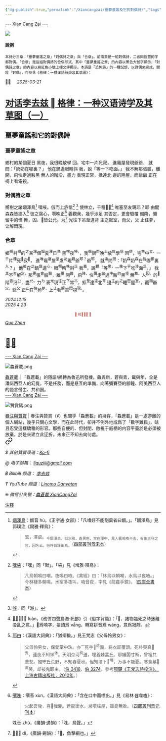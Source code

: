 ```yaml
---
{"dg-publish":true,"permalink":"/Xiancangzai/噩夢童謠及它的對偶詩/","tags":["李去兹","对偶","格律","恐怖诗"],"created":"2025-04-22T13:20:53.067+08:00"}
---
```



<div class="splitline"><a href="https://www.xiancangzai.com/">--- Xian Cang Zai ---</a></div>

![](https://i.pinimg.com/736x/62/93/8d/62938db86b7fcd32fa59f5fd1e4b1d61.jpg)

#### 說例

<small>本詩分三章：「噩夢童謠之章」「對偶詩之章」與「合章」。前兩章是一組對偶詩，二者同位置的字都對偶。「合章」是這組對偶詩的合併形式，其中「噩夢童謠之章」的內容以黑色大號字顯示，「對偶詩之章」的內容以絳紅色小號上標文字顯示。本詩是「恐怖詩」的一種試想，以對偶來完成。關於「對偶」，可參見《格律：一種漢語詩學及其草圖》：</small>

<div class="header-media"
     style="background-image: url(' https://www.xiancangzai.com/img/user/%E9%99%84%E4%BB%B6/attachment/%E5%AF%B9%E8%AF%9D%E6%9D%8E%E5%8E%BB%E5%85%B9%20%E2%80%96%20%E6%A0%BC%E5%BE%8B%EF%BC%9A%E4%B8%80%E7%A7%8D%E6%B1%89%E8%AF%AD%E8%AF%97%E5%AD%A6%E5%8F%8A%E5%85%B6%E8%8D%89%E5%9B%BE%EF%BC%88%E4%B8%80%EF%BC%89-3.png ');">
    <a href=" https://www.xiancangzai.com/Xiancangzai/%E5%AF%B9%E8%AF%9D%E6%9D%8E%E5%8E%BB%E5%85%B9%20%E2%80%96%20%E6%A0%BC%E5%BE%8B%EF%BC%9A%E4%B8%80%E7%A7%8D%E6%B1%89%E8%AF%AD%E8%AF%97%E5%AD%A6%E5%8F%8A%E5%85%B6%E8%8D%89%E5%9B%BE%EF%BC%88%E4%B8%80%EF%BC%89/"
       class="card-link"></a>
    <div class="text-content">
        <p>
            <a href="https://www.xiancangzai.com/Xiancangzai/%F0%A3%AA%8A%E8%B2%9E/">𣪊貞</a>&nbsp;&nbsp;&nbsp;&nbsp;&nbsp;<cite>2025-03-21</cite>
        </p>
        <h1>
            <a href="https://www.xiancangzai.com/Xiancangzai/%E5%AF%B9%E8%AF%9D%E6%9D%8E%E5%8E%BB%E5%85%B9%20%E2%80%96%20%E6%A0%BC%E5%BE%8B%EF%BC%9A%E4%B8%80%E7%A7%8D%E6%B1%89%E8%AF%AD%E8%AF%97%E5%AD%A6%E5%8F%8A%E5%85%B6%E8%8D%89%E5%9B%BE%EF%BC%88%E4%B8%80%EF%BC%89/">对话李去兹 ‖ 格律：一种汉语诗学及其草图（一）</a>
        </h1>
    </div>
</div>

## 噩夢童謠和它的對偶詩

### 噩夢童謠之章

鄉村的某個夏日
黑夜，我很晚放學
回，宅中一片死寂，
進竈屋發現爺爺，
就問：「奶奶在哪裏？」
他在鍋邊眼睛斜
我，說「等一下吃面。」
我不解那張臉，離
開，飛快走過黢黑
無人的階沿，盡力
表現正常，抵達北
邊的睡屋，而爺爺
正在椅上看電視。

### 對偶詩之章

嚮樹之諸婟澤鳥[^1]
嘿㖡，俄而上斿信[^2] [^3]
使林立，千種𣨀𫴇[^4]
唯塞至友親耶？耶
由間森森皆挪入[^5]
彼之窩心，噀咮正[^6]
義觀衆，幾乎涉足
其否定，更會驗覆
備降，彌留中的怪
舞，囚、𦉹皆公允。为[^7]
光往下吊至違背
主之密室，而父，父
止住夢，让解閃現。

### 合章

鄉<sup>嚮</sup>村<sup>樹</sup>的<sup>之</sup>某<sup>諸</sup>個<sup>婟</sup>夏<sup>澤</sup>日<sup>鳥</sup>
黑<sup>嘿</sup>夜<sup>㖡，</sup>，我<sup>俄</sup>很<sup>而</sup>晚<sup>上</sup>放<sup>斿</sup>學<sup>信</sup>
回<sup>使</sup>，宅<sup>林</sup>中<sup>立，</sup>一<sup>千</sup>片<sup>種</sup>死<sup>𣨀</sup>寂<sup>𫴇</sup>，
進<sup>唯</sup>竈<sup>塞</sup>屋<sup>至</sup>发<sup>友</sup>現<sup>親</sup>爺<sup>耶？</sup>爺<sup>耶</sup>，
就<sup>由</sup>問<sup>間</sup>：「奶<sup>森</sup>奶<sup>森</sup>在<sup>皆</sup>哪<sup>挪</sup>裏<sup>入</sup>？」
他<sup>彼</sup>在<sup>之</sup>鍋<sup>窩</sup>邊<sup>心，</sup>眼<sup>噀</sup>睛<sup>咮</sup>斜<sup>正</sup>
我<sup>義</sup>，說<sup>觀</sup>「等<sup>衆，</sup>一<sup>幾</sup>下<sup>乎</sup>吃<sup>涉</sup>面<sup>足</sup>。」
我<sup>其</sup>不<sup>否</sup>解<sup>定，</sup>那<sup>更</sup>張<sup>會</sup>臉<sup>驗</sup>，離<sup>覆</sup>
開<sup>備</sup>，飛<sup>降，</sup>快<sup>彌</sup>走<sup>留</sup>過<sup>中</sup>黢<sup>的</sup>黑<sup>怪</sup>
無<sup>舞，</sup>人<sup>囚、</sup>的<sup>𦉹</sup>階<sup>皆</sup>沿<sup>公</sup>，盡<sup>允。</sup>力<sup>为</sup>
表<sup>光</sup>現<sup>往</sup>正<sup>下</sup>常<sup>吊</sup>，抵<sup>至</sup>達<sup>違</sup>北<sup>背</sup>
邊<sup>主</sup>的<sup>之</sup>睡<sup>密</sup>屋<sup>室，</sup>，而<sup>而</sup>爺<sup>父，</sup>爺<sup>父</sup>
正<sup>止</sup>在<sup>住</sup>椅<sup>夢，</sup>上<sup>让</sup>看<sup>解</sup>電<sup>閃</sup>視<sup>現。</sup>。

<cite>2024.12.15<br>2025.4.23</cite>

<div class="spacer"></div>

<p style="text-align:center;color:#B54434;font-size:0.8em;">▮ 相𨳹󾗖􁴆 ▮</p>

<div class="header-container">
    <div class="triangle"></div>
    <div class="collect-media" style="background-image: url('https://www.xiancangzai.com/img/user/%E9%99%84%E4%BB%B6/attachment/%F0%A3%AA%8A%E8%B2%9E.png');">
        <a href="https://www.xiancangzai.com/Xiancangzai/%F0%A3%AA%8A%E8%B2%9E/" class="ncard-link"></a>
        <div class="collect-text">
            <a href="https://www.xiancangzai.com/Xiancangzai/%F0%A3%AA%8A%E8%B2%9E/">
                <cite>Que Zhen</cite>
                <h1>𣪊貞</h1>
            </a>
        </div>
    </div>
</div>


<div class="splitline"><a href="https://www.xiancangzai.com/">--- Xian Cang Zai ---</a></div>

![鱻蒼載.png](/img/user/%E9%99%84%E4%BB%B6/%E9%99%84%E4%BB%B62024/%E9%B1%BB%E8%92%BC%E8%BC%89.png)

<div class="note"><ins>鱻蒼載</ins> | 「鱻蒼載」的隱語/鴘轉為魯迅所發機，鱻與新，蒼與青，載與年，全是潘諾西亞人的幻覺，不是任務，而是悬亙的準備，向著彌賽亞的腳踵、阿美西亞人的語言僭主、共和囻。</div>


<div class="splitline"><a href="https://www.xiancangzai.com/">--- Xian Cang Zai ---</a></div>

![贊賞碼.png](/img/user/%E9%99%84%E4%BB%B6/%E9%99%84%E4%BB%B62024/%E8%B4%8A%E8%B3%9E%E7%A2%BC.png)

<div class="note"><ins>眷注與贊賞</ins> | 眷注與贊賞（¥）也關乎「鱻蒼載」的持存，「鱻蒼載」是一處游離的個人網站，幾乎只關心文學，而在此時代，卻并不例外地成爲了「數字難民」，姑且忍受這樣驕稚的形容。那些自便的、但封閉、敞視于威柄的内容平臺於是必須被放棄，於是來建立此迂折，未來正不知去向何處。</div>


<div class="transclusion internal-embed is-loaded"><a class="markdown-embed-link" href="/Xiancangzai/LinkTree/" aria-label="Open link"><svg xmlns="http://www.w3.org/2000/svg" width="24" height="24" viewBox="0 0 24 24" fill="none" stroke="currentColor" stroke-width="2" stroke-linecap="round" stroke-linejoin="round" class="svg-icon lucide-link"><path d="M10 13a5 5 0 0 0 7.54.54l3-3a5 5 0 0 0-7.07-7.07l-1.72 1.71"></path><path d="M14 11a5 5 0 0 0-7.54-.54l-3 3a5 5 0 0 0 7.07 7.07l1.71-1.71"></path></svg></a><div class="markdown-embed">





<cite>$ 其他贊賞渠道：[Ko-fi](https://ko-fi.com/xiancangzai)</cite>

<cite>@ 电子邮箱： liquziii@gmail.com </cite>

<cite>฿ Bilibili 频道： [李去兹](https://space.bilibili.com/1676863200)</cite>

<cite>₸ YouTube 频道：[Linomo Danvatan](http://www.youtube.com/@LinomoDanvatan) </cite>

<cite>⁜ 微信公衆號：[鱻蒼載 XianCangZai](https://mp.weixin.qq.com/s/yneTMt9zIapGXF9yfuvOkg)</cite>


</div></div>




<div class="note"><ins>注釋</ins></div>

[^1]: <ins>婟澤鳥</ins>：婟音 hù，《正字通·女部》：「凡嗜好不能割棄者曰婟。」。「婟澤鳥」見郭璞注《爾雅·釋鳥》：

	> 鶭，澤虞。<sub>今婟澤鳥，似水鴞，蒼黒色，常在澤中，見人輒鳴喚不去，有象主守之官，因名云。俗呼爲護田鳥。</sub>（[四部叢刊景宋本](https://www.shidianguji.com/zh/book/SBCK013/chapter/1j74739yv4363_35?page_from=searching_page&paragraphId=SBCK013_0_1448&keywords=%E5%A9%9F%E6%B3%BD&hightlightIndex=0&topicId=&version=6)）

[^2]: <ins>嘿㖡</ins>：「嘿」同「默」。「㖡」見《埤雅·釋鳥》：

	> 凡鳥朝鳴曰嘲，夜鳴曰㖡。《禽經》曰：「林鳥以朝嘲，水鳥以夜㖡。」今林棲多朝鳴，水宿多夜叫。㖡音夜，字見《龍龕手鏡》。（[四庫全書本](https://www.shidianguji.com/zh/book/SK0621/chapter/1kfgkdbl0jgv9?page_from=searching_page&paragraphId=7427340216253300745&keywords=%E3%96%A1&hightlightIndex=0&topicId=&version=2&contentMatch=1)）

[^3]: <ins>斿</ins>：同「游」。
[^4]: <ins>𣨀𫴇</ins>：𣨀音 luàn，《改併四聲篇海‧死部》引《俗字背篇》：「𣨀，諸物臨死之時迷離没乱之意。」𫴇爲喃字，拼讀爲 vắng，轉寫拼音爲 wánɡ，意爲寂靜。
[^5]: <ins>耶由</ins>：《漢語大詞典》：「猶揶揄。」見王梵志《父母怜男女》：

	> 父母怜男女，保愛掌中珠。亦<sup>一</sup>死手󴭭<sup>遮</sup>面，将衣即覆頭。死朴哭真󶓭<sup>鬼</sup>，連夜不知䘤<sup>休</sup>。天明奈河<sup>何</sup>送，埋着棘蒿丘。耶孃腸寸断，曾祖共悲愁。獨守丘荒野，不知春夏秋。但知墳下󰥡<sup>睡</sup>，万事不能憂。寒食墓𦤔<sup>邊</sup>哭，却被鬼耶由。（[伯 3418](https://idp.bl.uk/collection/D802509C900DAC47B70BF2C7A60D0511/?return=%2Fcollection%2F%3Fterm%3D3418)、[伯 3274](https://idp.bl.uk/collection/809B83F418E4D240962D8DC75A3D0B6E/?return=%2Fcollection%2F%3Fterm%3D3724)，參考[项楚《王梵志詩校注》，上海古籍出版社，2010年](zotero://open-pdf/library/items/RFBKQI5X?page=648&annotation=XNBQYLPN)。）

[^6]: <ins>噀咮</ins>：噀音 xùn，《漢語大詞典》：「含在口中而喷出。」見《易林·䷔噬嗑》：

	> 火起吾後，喜𬉹我鹿。蒼龍銜水，泉噀柱屋，雖憂無咎。（[四部叢刊景元刊本](https://www.shidianguji.com/zh/book/SBCK082/chapter/1kvhpjvja0ug4?page_from=searching_page&paragraphId=SBCK082_0_1119&keywords=%E6%BD%A0&hightlightIndex=0&topicId=&version=6&contentMatch=1)）

	咮音 zhù，《廣韻‧遇韻》：「咮，鳥聲。」
[^7]: <ins>𦉹</ins>：音 dí，《廣韻‧錫韻》：「𦉹，魚擊網也。」
